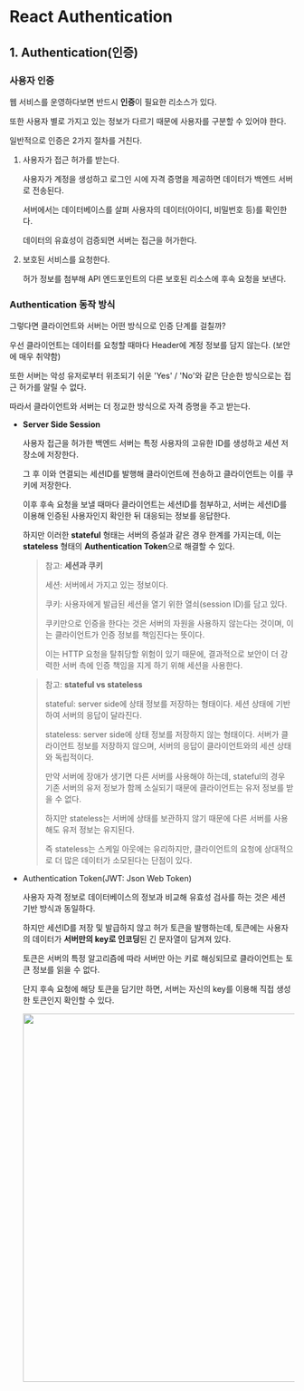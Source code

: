 # React Authentication

## 1. Authentication(인증)

### 사용자 인증

웹 서비스를 운영하다보면 반드시 **인증**이 필요한 리소스가 있다.

또한 사용자 별로 가지고 있는 정보가 다르기 때문에 사용자를 구분할 수 있어야 한다.

일반적으로 인증은 2가지 절차를 거친다.

1. 사용자가 접근 허가를 받는다.

    사용자가 계정을 생성하고 로그인 시에 자격 증명을 제공하면 데이터가 백엔드 서버로 전송된다.

    서버에서는 데이터베이스를 살펴 사용자의 데이터(아이디, 비밀번호 등)를 확인한다.

    데이터의 유효성이 검증되면 서버는 접근을 허가한다.

2. 보호된 서비스를 요청한다.

    허가 정보를 첨부해 API 엔드포인트의 다른 보호된 리소스에 후속 요청을 보낸다.

### Authentication 동작 방식

그렇다면 클라이언트와 서버는 어떤 방식으로 인증 단계를 걸칠까?

우선 클라이언트는 데이터를 요청할 때마다 Header에 계정 정보를 담지 않는다. (보안에 매우 취약함)

또한 서버는 악성 유저로부터 위조되기 쉬운 'Yes' / 'No'와 같은 단순한 방식으로는 접근 허가를 알릴 수 없다.

따라서 클라이언트와 서버는 더 정교한 방식으로 자격 증명을 주고 받는다.

- **Server Side Session**

    사용자 접근을 허가한 백엔드 서버는 특정 사용자의 고유한 ID를 생성하고 세션 저장소에 저장한다.

    그 후 이와 연결되는 세션ID를 발행해 클라이언트에 전송하고 클라이언트는 이를 쿠키에 저장한다.

    이후 후속 요청을 보낼 때마다 클라이언트는 세션ID를 첨부하고, 서버는 세션ID를 이용해 인증된 사용자인지 확인한 뒤 대응되는 정보를 응답한다.

    하지만 이러한 **stateful** 형태는 서버의 증설과 같은 경우 한계를 가지는데, 이는 **stateless** 형태의 **Authentication Token**으로 해결할 수 있다.

    > 참고: **세션과 쿠키**
    >
    > 세션: 서버에서 가지고 있는 정보이다.
    >
    > 쿠키: 사용자에게 발급된 세션을 열기 위한 열쇠(session ID)를 담고 있다.
    >
    > 쿠키만으로 인증을 한다는 것은 서버의 자원을 사용하지 않는다는 것이며, 이는 클라이언트가 인증 정보를 책임진다는 뜻이다.
    >
    > 이는 HTTP 요청을 탈취당할 위험이 있기 때문에, 결과적으로 보안이 더 강력한 서버 측에 인증 책임을 지게 하기 위해 세션을 사용한다.

    > 참고: **stateful vs stateless**
    >
    > stateful: server side에 상태 정보를 저장하는 형태이다. 세션 상태에 기반하여 서버의 응답이 달라진다.
    >
    > stateless: server side에 상태 정보를 저장하지 않는 형태이다. 서버가 클라이언트 정보를 저장하지 않으며, 서버의 응답이 클라이언트와의 세션 상태와 독립적이다.
    >
    > 만약 서버에 장애가 생기면 다른 서버를 사용해야 하는데, stateful의 경우 기존 서버의 유저 정보가 함께 소실되기 때문에 클라이언트는 유저 정보를 받을 수 없다.
    >
    > 하지만 stateless는 서버에 상태를 보관하지 않기 때문에 다른 서버를 사용해도 유저 정보는 유지된다.
    >
    > 즉 stateless는 스케일 아웃에는 유리하지만, 클라이언트의 요청에 상대적으로 더 많은 데이터가 소모된다는 단점이 있다.

- Authentication Token(JWT: Json Web Token)
    
    사용자 자격 정보로 데이터베이스의 정보과 비교해 유효성 검사를 하는 것은 세션 기반 방식과 동일하다.

    하지만 세션ID를 저장 및 발급하지 않고 허가 토큰을 발행하는데, 토큰에는 사용자의 데이터가 **서버만의 key로  인코딩**된 긴 문자열이 담겨져 있다.

    토큰은 서버의 특정 알고리즘에 따라 서버만 아는 키로 해싱되므로 클라이언트는 토큰 정보를 읽을 수 없다.

    단지 후속 요청에 해당 토큰을 담기만 하면, 서버는 자신의 key를 이용해 직접 생성한 토큰인지 확인할 수 있다.

    <img src="https://user-images.githubusercontent.com/109272360/207913581-344dacbb-6ca2-4a77-8837-3936a7207869.png" width="650px">
  

